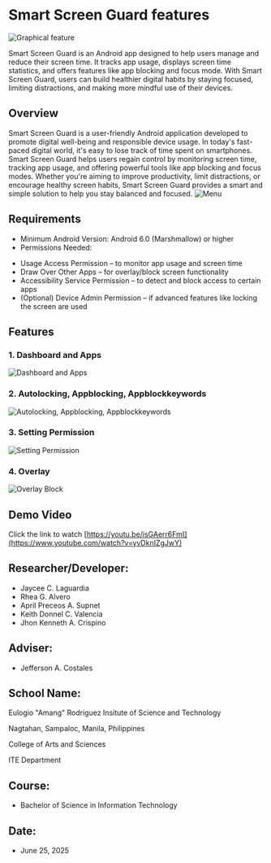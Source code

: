 # Smart Screen Guard features

![Graphical feature](https://raw.githubusercontent.com/chawiebot/SmartScreenGuard/refs/heads/main/file5.webp)

Smart Screen Guard is an Android app designed to help users manage and reduce their screen time. It tracks app usage, displays screen time statistics, and offers features like app blocking and focus mode. With Smart Screen Guard, users can build healthier digital habits by staying focused, limiting distractions, and making more mindful use of their devices.
## Overview
Smart Screen Guard is a user-friendly Android application developed to promote digital well-being and responsible device usage. In today's fast-paced digital world, it's easy to lose track of time spent on smartphones. Smart Screen Guard helps users regain control by monitoring screen time, tracking app usage, and offering powerful tools like app blocking and focus modes. Whether you're aiming to improve productivity, limit distractions, or encourage healthy screen habits, Smart Screen Guard provides a smart and simple solution to help you stay balanced and focused.
![Menu](https://github.com/chawiebot/SmartScreenGuard/blob/main/ipads.png?raw=true)

## Requirements
*   Minimum Android Version: Android 6.0 (Marshmallow) or higher
*   Permissions Needed:
- Usage Access Permission – to monitor app usage and screen time
- Draw Over Other Apps – for overlay/block screen functionality
- Accessibility Service Permission – to detect and block access to certain apps
- (Optional) Device Admin Permission – if advanced features like locking the screen are used
  

## Features
### 1. Dashboard and Apps 
![Dashboard and Apps](https://github.com/chawiebot/SmartScreenGuard/blob/main/file1.jpg?raw=true)
### 2. Autolocking, Appblocking, Appblockkeywords
![Autolocking, Appblocking, Appblockkeywords](https://github.com/chawiebot/SmartScreenGuard/blob/main/file2.jpg?raw=true)
### 3. Setting Permission
![Setting Permission](https://github.com/chawiebot/SmartScreenGuard/blob/main/file3.jpg?raw=true)
### 4. Overlay
![Overlay Block](https://github.com/chawiebot/SmartScreenGuard/blob/main/file4.jpg?raw=true)

## Demo Video
Click the link to watch [https://youtu.be/isGAerr6FmI](https://www.youtube.com/watch?v=yvDknIZgJwY)

## Researcher/Developer:
* Jaycee C. Laguardia
* Rhea G. Alvero
* April Preceos A. Supnet
* Keith Donnel C. Valencia
* Jhon Kenneth A. Crispino


## Adviser: 
* Jefferson A. Costales

## School Name:
Eulogio "Amang" Rodriguez Insitute of Science and Technology

Nagtahan, Sampaloc, Manila, Philippines

College of Arts and Sciences

ITE Department

## Course: 
* Bachelor of Science in Information Technology

## Date: 
* June 25, 2025
